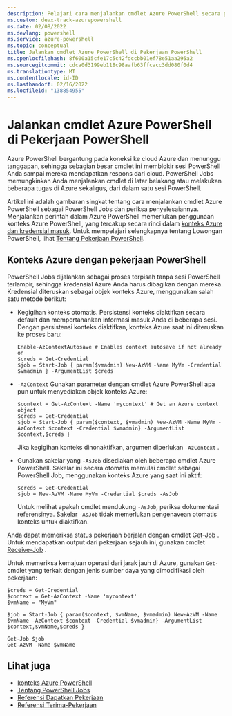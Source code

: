 ```yaml
---
description: Pelajari cara menjalankan cmdlet Azure PowerShell secara paralel atau sebagai tugas latar belakang, menggunakan -AsJob dan Start-Job.
ms.custom: devx-track-azurepowershell
ms.date: 02/08/2022
ms.devlang: powershell
ms.service: azure-powershell
ms.topic: conceptual
title: Jalankan cmdlet Azure PowerShell di Pekerjaan PowerShell
ms.openlocfilehash: 8f600a15cfe17c5c42fdccbb01ef78e51aa295a2
ms.sourcegitcommit: cdca0d3199eb118c98aafb63ffcacc3dd080f0d4
ms.translationtype: MT
ms.contentlocale: id-ID
ms.lasthandoff: 02/16/2022
ms.locfileid: "138854955"
---
```

# <a name="run-azure-powershell-cmdlets-in-powershell-jobs"></a>Jalankan cmdlet Azure PowerShell di Pekerjaan PowerShell

Azure PowerShell bergantung pada koneksi ke cloud Azure dan menunggu tanggapan, sehingga sebagian besar cmdlet ini memblokir sesi PowerShell Anda sampai mereka mendapatkan respons dari cloud. PowerShell Jobs memungkinkan Anda menjalankan cmdlet di latar belakang atau melakukan beberapa tugas di Azure sekaligus, dari dalam satu sesi PowerShell.

Artikel ini adalah gambaran singkat tentang cara menjalankan cmdlet Azure PowerShell sebagai PowerShell Jobs dan periksa penyelesaiannya. Menjalankan perintah dalam Azure PowerShell memerlukan penggunaan konteks Azure PowerShell, yang tercakup secara rinci dalam [konteks Azure dan kredensial masuk](context-persistence.md). Untuk mempelajari selengkapnya tentang Lowongan PowerShell, lihat [Tentang Pekerjaan PowerShell](/powershell/module/microsoft.powershell.core/about/about_jobs).

## <a name="azure-contexts-with-powershell-jobs"></a>Konteks Azure dengan pekerjaan PowerShell

PowerShell Jobs dijalankan sebagai proses terpisah tanpa sesi PowerShell terlampir, sehingga kredensial Azure Anda harus dibagikan dengan mereka. Kredensial diteruskan sebagai objek konteks Azure, menggunakan salah satu metode berikut:

* Kegigihan konteks otomatis. Persistensi konteks diaktifkan secara default dan mempertahankan informasi masuk Anda di beberapa sesi. Dengan persistensi konteks diaktifkan, konteks Azure saat ini diteruskan ke proses baru:

  ```azurepowershell-interactive
  Enable-AzContextAutosave # Enables context autosave if not already on
  $creds = Get-Credential
  $job = Start-Job { param($vmadmin) New-AzVM -Name MyVm -Credential $vmadmin } -ArgumentList $creds
  ```

* `-AzContext` Gunakan parameter dengan cmdlet Azure PowerShell apa pun untuk menyediakan objek konteks Azure:

  ```azurepowershell-interactive
  $context = Get-AzContext -Name 'mycontext' # Get an Azure context object
  $creds = Get-Credential
  $job = Start-Job { param($context, $vmadmin) New-AzVM -Name MyVm -AzContext $context -Credential $vmadmin} -ArgumentList $context,$creds }
  ```

  Jika kegigihan konteks dinonaktifkan, argumen diperlukan `-AzContext` .

* Gunakan sakelar yang `-AsJob` disediakan oleh beberapa cmdlet Azure PowerShell. Sakelar ini secara otomatis memulai cmdlet sebagai PowerShell Job, menggunakan konteks Azure yang saat ini aktif:

  ```azurepowershell-interactive
  $creds = Get-Credential
  $job = New-AzVM -Name MyVm -Credential $creds -AsJob
  ```

  Untuk melihat apakah cmdlet mendukung `-AsJob`, periksa dokumentasi referensinya. Sakelar `-AsJob` tidak memerlukan pengenavean otomatis konteks untuk diaktifkan.

Anda dapat memeriksa status pekerjaan berjalan dengan cmdlet [Get-Job](/powershell/module/microsoft.powershell.core/get-job) . Untuk mendapatkan output dari pekerjaan sejauh ini, gunakan cmdlet [Receive-Job](/powershell/module/microsoft.powershell.core/receive-job) .

Untuk memeriksa kemajuan operasi dari jarak jauh di Azure, gunakan `Get-` cmdlet yang terkait dengan jenis sumber daya yang dimodifikasi oleh pekerjaan:

```azurepowershell-interactive
$creds = Get-Credential
$context = Get-AzContext -Name 'mycontext'
$vmName = "MyVm"

$job = Start-Job { param($context, $vmName, $vmadmin) New-AzVM -Name $vmName -AzContext $context -Credential $vmadmin} -ArgumentList $context,$vmName,$creds }

Get-Job $job
Get-AzVM -Name $vmName
```

## <a name="see-also"></a>Lihat juga

* [konteks Azure PowerShell](context-persistence.md)
* [Tentang PowerShell Jobs](/powershell/module/microsoft.powershell.core/about/about_jobs)
* [Referensi Dapatkan Pekerjaan](/powershell/module/microsoft.powershell.core/get-job)
* [Referensi Terima-Pekerjaan](/powershell/module/microsoft.powershell.core/receive-job)
